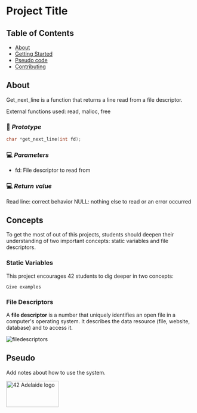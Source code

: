 # Project Title

## Table of Contents

- [About](#about)
- [Getting Started](#getting_started)
- [Pseudo code](#pseudo)
- [Contributing](../CONTRIBUTING.md)

## About <a name = "about"></a>

Get_next_line is a function that returns a line read from a file descriptor. 

External functions used: read, malloc, free

### 💾 *Prototype*

```c
char *get_next_line(int fd);
```

### 💻 *Parameters*

- fd: File descriptor to read from

### 💻 *Return value*

Read line: correct behavior
NULL: nothing else to read or an error occurred

## Concepts <a name = "concepts"></a>

To get the most of out of this projects, students should deepen their understanding of two important concepts: static variables and file descriptors.

### Static Variables

This project encourages 42 students to dig deeper in two concepts:


```
Give examples
```

### File Descriptors

A **file descriptor** is a number that uniquely identifies an open file in a computer's operating system. It describes the data resource (file, website, database) and to access it. 

![filedescriptors](https://www.google.com/url?sa=i&url=https%3A%2F%2Fwww.computerhope.com%2Fjargon%2Ff%2Ffile-descriptor.htm&psig=AOvVaw19O4eWr2m7zrHnTNNd-X5j&ust=1635990817390000&source=images&cd=vfe&ved=0CAsQjRxqFwoTCMii9fiK-_MCFQAAAAAdAAAAABAD)

## Pseudo <a name = "pseudo"></a>

Add notes about how to use the system.

<img width=140px height=70px src="https://static.wixstatic.com/media/745a58_841e3c76fb5941598a97d2fd9f23ea5c~mv2.png/v1/fill/w_918,h_508,al_c/745a58_841e3c76fb5941598a97d2fd9f23ea5c~mv2.png" alt="42 Adelaide logo"></a>